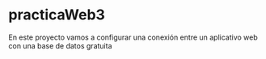 # practicaWeb3
En este proyecto vamos a configurar una conexión entre un aplicativo web con una base de datos gratuita
